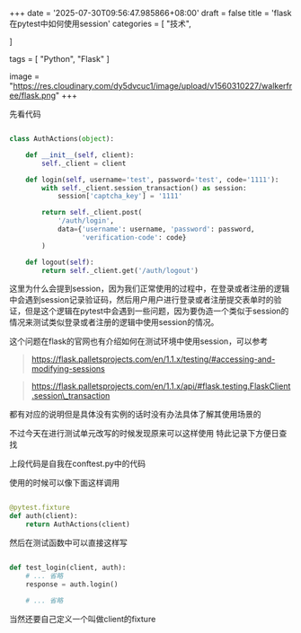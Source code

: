 +++
date = '2025-07-30T09:56:47.985866+08:00'
draft = false
title = 'flask在pytest中如何使用session'
categories = [
    "技术",

]

tags = [
    "Python",
    "Flask"
]

image = "https://res.cloudinary.com/dy5dvcuc1/image/upload/v1560310227/walkerfree/flask.png"
+++

先看代码

```py

class AuthActions(object):

    def __init__(self, client):
        self._client = client

    def login(self, username='test', password='test', code='1111'):
        with self._client.session_transaction() as session:
            session['captcha_key'] = '1111'

        return self._client.post(
            '/auth/login',
            data={'username': username, 'password': password,
                  'verification-code': code}
        )

    def logout(self):
        return self._client.get('/auth/logout')

```

这里为什么会提到session，因为我们正常使用的过程中，在登录或者注册的逻辑中会遇到session记录验证码，然后用户用户进行登录或者注册提交表单时的验证，但是这个逻辑在pytest中会遇到一些问题，因为要伪造一个类似于session的情况来测试类似登录或者注册的逻辑中使用session的情况。

这个问题在flask的官网也有介绍如何在测试环境中使用session，可以参考

> https://flask.palletsprojects.com/en/1.1.x/testing/#accessing-and-modifying-sessions

> https://flask.palletsprojects.com/en/1.1.x/api/#flask.testing.FlaskClient.session\_transaction

都有对应的说明但是具体没有实例的话时没有办法具体了解其使用场景的

不过今天在进行测试单元改写的时候发现原来可以这样使用 特此记录下方便日查找

上段代码是自我在conftest.py中的代码

使用的时候可以像下面这样调用

```py

@pytest.fixture
def auth(client):
    return AuthActions(client)

```

然后在测试函数中可以直接这样写

```py

def test_login(client, auth):
    # ... 省略 
    response = auth.login()

    # ... 省略

```

当然还要自己定义一个叫做client的fixture
